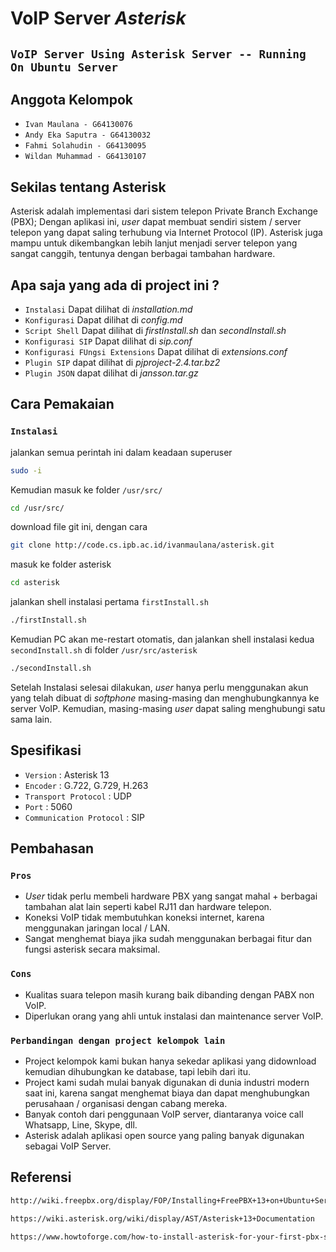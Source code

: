 # VoIP Server *Asterisk*

## `VoIP Server Using Asterisk Server -- Running On Ubuntu Server`

## Anggota Kelompok
- `Ivan Maulana - G64130076`
- `Andy Eka Saputra - G64130032`
- `Fahmi Solahudin - G64130095`
- `Wildan Muhammad - G64130107`

## Sekilas tentang Asterisk

Asterisk adalah implementasi dari sistem telepon Private Branch Exchange (PBX);
Dengan aplikasi ini, *user* dapat membuat sendiri sistem / server telepon yang dapat saling terhubung
via Internet Protocol (IP).
Asterisk juga mampu untuk dikembangkan lebih lanjut menjadi server telepon yang sangat canggih,
tentunya dengan berbagai tambahan hardware.

## Apa saja yang ada di project ini ?
- `Instalasi` Dapat dilihat di *installation.md*
- `Konfigurasi` Dapat dilihat di *config.md*
- `Script Shell` Dapat dilihat di *firstInstall.sh* dan *secondInstall.sh*
- `Konfigurasi SIP` Dapat dilihat di *sip.conf*
- `Konfigurasi FUngsi Extensions` Dapat dilihat di *extensions.conf*
- `Plugin SIP` dapat dilihat di *pjproject-2.4.tar.bz2*
- `Plugin JSON` dapat dilihat di *jansson.tar.gz*

## Cara Pemakaian

### `Instalasi`

jalankan semua perintah ini dalam keadaan superuser
```bash
sudo -i
```

Kemudian masuk ke folder `/usr/src/`
```bash
cd /usr/src/
```

download file git ini, dengan cara 
```bash
git clone http://code.cs.ipb.ac.id/ivanmaulana/asterisk.git
```

masuk ke folder asterisk
```bash
cd asterisk
```

jalankan shell instalasi pertama `firstInstall.sh`
```bash
./firstInstall.sh
```

Kemudian PC akan me-restart otomatis, dan jalankan shell instalasi kedua `secondInstall.sh` di folder `/usr/src/asterisk`
```bash
./secondInstall.sh
```

Setelah Instalasi selesai dilakukan, *user* hanya perlu menggunakan akun yang telah dibuat di *softphone* masing-masing
dan menghubungkannya ke server VoIP.
Kemudian, masing-masing *user* dapat saling menghubungi satu sama lain.

## Spesifikasi 

- `Version` : Asterisk 13
- `Encoder` : G.722, G.729, H.263
- `Transport Protocol` : UDP
- `Port` : 5060
- `Communication Protocol` : SIP

## Pembahasan

### `Pros`
- *User* tidak perlu membeli hardware PBX yang sangat mahal + berbagai tambahan alat lain seperti kabel RJ11 dan hardware telepon.
- Koneksi VoIP tidak membutuhkan koneksi internet, karena menggunakan jaringan local / LAN.
- Sangat menghemat biaya jika sudah menggunakan berbagai fitur dan fungsi asterisk secara maksimal.

### `Cons`
- Kualitas suara telepon masih kurang baik dibanding dengan PABX non VoIP.
- Diperlukan orang yang ahli untuk instalasi dan maintenance server VoIP.

### `Perbandingan dengan project kelompok lain`

- Project kelompok kami bukan hanya sekedar aplikasi yang didownload kemudian dihubungkan ke database, tapi lebih dari itu.
- Project kami sudah mulai banyak digunakan di dunia industri modern saat ini, karena sangat menghemat biaya dan dapat menghubungkan
perusahaan / organisasi dengan cabang mereka.
- Banyak contoh dari penggunaan VoIP server, diantaranya voice call Whatsapp, Line, Skype, dll.
- Asterisk adalah aplikasi open source yang paling banyak digunakan sebagai VoIP Server.

## Referensi
```bash
http://wiki.freepbx.org/display/FOP/Installing+FreePBX+13+on+Ubuntu+Server+14.04.2+LTS
```
```bash
https://wiki.asterisk.org/wiki/display/AST/Asterisk+13+Documentation
```
```bash
https://www.howtoforge.com/how-to-install-asterisk-for-your-first-pbx-solution
```